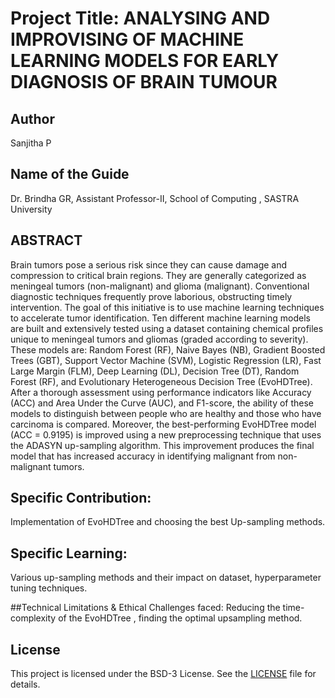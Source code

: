 # Project Title: ANALYSING AND IMPROVISING OF MACHINE LEARNING MODELS FOR EARLY DIAGNOSIS OF BRAIN TUMOUR

## Author
Sanjitha P

## Name of the Guide
Dr. Brindha GR, Assistant Professor-II, School of Computing , SASTRA University

## ABSTRACT
Brain tumors pose a serious risk since they can cause damage and compression to critical brain regions. They are generally categorized as meningeal tumors (non-malignant) and glioma (malignant). Conventional diagnostic techniques frequently prove laborious, obstructing timely intervention. The goal of this initiative is to use machine learning techniques to accelerate tumor identification. Ten different machine learning models are built and extensively tested using a dataset containing chemical profiles unique to meningeal tumors and gliomas (graded according to severity). These models are: Random Forest (RF), Naive Bayes (NB), Gradient Boosted Trees (GBT), Support Vector Machine (SVM), Logistic Regression (LR), Fast Large Margin (FLM), Deep Learning (DL), Decision Tree (DT), Random Forest (RF), and Evolutionary Heterogeneous Decision Tree (EvoHDTree). After a thorough assessment using performance indicators like Accuracy (ACC) and Area Under the Curve (AUC), and F1-score, the ability of these models to distinguish between people who are healthy and those who have carcinoma is compared. Moreover, the best-performing EvoHDTree model (ACC = 0.9195) is improved using a new preprocessing technique that uses the ADASYN up-sampling algorithm. This improvement produces the final model that has increased accuracy in identifying malignant from non-malignant tumors.


## Specific Contribution:
Implementation of EvoHDTree and choosing the best Up-sampling methods.

## Specific Learning:
Various up-sampling methods and their impact on dataset, hyperparameter tuning techniques.

##Technical Limitations & Ethical Challenges faced:
Reducing the time-complexity of the EvoHDTree , finding the optimal upsampling method.

## License
This project is licensed under the BSD-3 License. See the [LICENSE](https://github.com/SanjithaP/Enhancing-Machine-Learning-Models-for-Early-Brain-Tumor-Diagnosis/blob/main/LICENSE) file for details.
